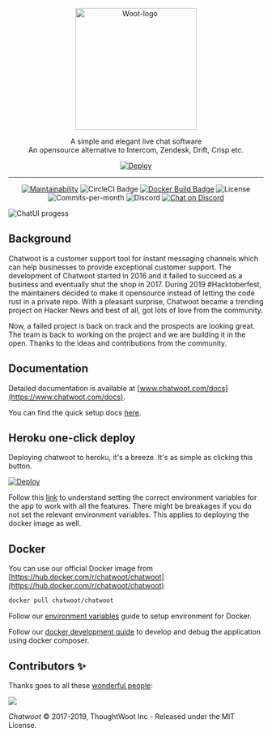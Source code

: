 <p align="center">
  <img src="https://storage.googleapis.com/chatwoot-assets/woot-logo.svg" alt="Woot-logo" width="240">

  <div align="center">A simple and elegant live chat software</div>
  <div align="center">An opensource alternative to Intercom, Zendesk, Drift, Crisp etc.</div>
</p>

<p align="center">
  <a href="https://heroku.com/deploy?template=https://github.com/chatwoot/chatwoot/tree/master" alt="Deploy to Heroku">
     <img alt="Deploy" src="https://www.herokucdn.com/deploy/button.svg"/>
  </a>
</p>

___

<p align="center">
  <a href="https://codeclimate.com/github/chatwoot/chatwoot/maintainability"><img src="https://api.codeclimate.com/v1/badges/80f9e1a7c72d186289ad/maintainability" alt="Maintainability"></a>
  <img src="https://img.shields.io/circleci/build/github/chatwoot/chatwoot" alt="CircleCI Badge">
  <a href="https://hub.docker.com/r/chatwoot/chatwoot/"><img src="https://img.shields.io/docker/cloud/build/chatwoot/chatwoot" alt="Docker Build Badge"></a>
  <img src="https://img.shields.io/github/license/chatwoot/chatwoot" alt="License">
  <img src="https://img.shields.io/github/commit-activity/m/chatwoot/chatwoot" alt="Commits-per-month">
  <img src="https://img.shields.io/discord/647412545203994635" alt="Discord">
  <a href="https://discord.gg/cJXdrwS"><img src="https://img.shields.io/badge/chat-Discord-violet?logo=discord" alt="Chat on Discord"></a>
</p>

![ChatUI progess](https://storage.googleapis.com/chatwoot-assets/dashboard-screen.png)

## Background

Chatwoot is a customer support tool for instant messaging channels which can help businesses to provide exceptional customer support. The development of Chatwoot started in 2016 and it failed to succeed as a business and eventually shut the shop in 2017. During 2019 #Hacktoberfest, the maintainers decided to make it opensource instead of letting the code rust in a private repo. With a pleasant surprise, Chatwoot became a trending project on Hacker News and best of all, got lots of love from the community.

Now, a failed project is back on track and the prospects are looking great. The team is back to working on the project and we are building it in the open. Thanks to the ideas and contributions from the community.

## Documentation

Detailed documentation is available at [www.chatwoot.com/docs](https://www.chatwoot.com/docs).

You can find the quick setup docs [here](https://www.chatwoot.com/docs/quick-setup).

## Heroku one-click deploy

Deploying chatwoot to heroku, it's a breeze. It's as simple as clicking this button.

[![Deploy](https://www.herokucdn.com/deploy/button.svg)](https://heroku.com/deploy?template=https://github.com/chatwoot/chatwoot/tree/master)

Follow this [link](https://www.chatwoot.com/docs/environment-variables) to understand setting the correct environment variables for the app to work with all the features. There might be breakages if you do not set the relevant environment variables. This applies to deploying the docker image as well.

## Docker

You can use our official Docker image from [https://hub.docker.com/r/chatwoot/chatwoot](https://hub.docker.com/r/chatwoot/chatwoot)

```bash
docker pull chatwoot/chatwoot
```

Follow our [environment variables](https://www.chatwoot.com/docs/environment-variables/) guide to setup environment for Docker.

Follow our [docker development guide](https://www.chatwoot.com/docs/installation-guide-docker) to develop and debug the application using docker composer.

## Contributors ✨

Thanks goes to all these [wonderful people](https://www.chatwoot.com/docs/contributors):

<a href="https://github.com/chatwoot/chatwoot/graphs/contributors"><img src="https://opencollective.com/chatwoot/contributors.svg?width=890&button=false" /></a>


*Chatwoot* &copy; 2017-2019, ThoughtWoot Inc - Released under the MIT License.
